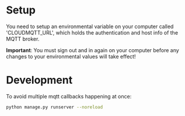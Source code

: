 # Setup
You need to setup an environmental variable on your computer called 'CLOUDMQTT_URL', which holds the authentication and host info of the MQTT broker. 

**Important**: You must sign out and in again on your computer before any changes to your environmental values will take effect!
# Development
To avoid multiple mqtt callbacks happening at once:
```bash
python manage.py runserver --noreload
```
